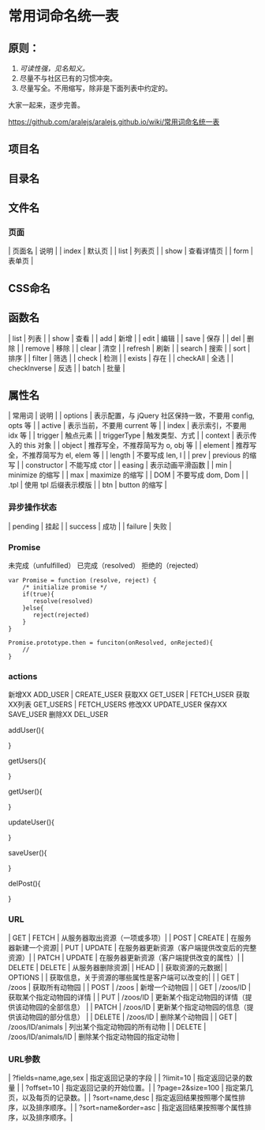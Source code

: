 # 常用词命名统一表

## 原则：

1. *可读性强，见名知义。*
1. 尽量不与社区已有的习惯冲突。
1. 尽量写全。不用缩写，除非是下面列表中约定的。

大家一起来，逐步完善。

https://github.com/aralejs/aralejs.github.io/wiki/常用词命名统一表

## 项目名

## 目录名

## 文件名

### 页面
| 页面名 | 说明 |
| index | 默认页 |
| list  | 列表页 |
| show  | 查看详情页 | 
| form  | 表单页 |

## CSS命名

## 函数名
| list         | 列表 | 
| show         | 查看 | 
| add          | 新增 | 
| edit         | 编辑 | 
| save         | 保存 | 
| del          | 删除 | 
| remove       | 移除 | 
| clear        | 清空 | 
| refresh      | 刷新 | 
| search       | 搜索 | 
| sort         | 排序 | 
| filter       | 筛选 | 
| check        | 检测 | 
| exists       | 存在 | 
| checkAll     | 全选 | 
| checkInverse | 反选 | 
| batch        | 批量 | 

## 属性名

| 常用词 | 说明 |
| options | 表示配置，与 jQuery 社区保持一致，不要用 config, opts 等 |
| active | 表示当前，不要用 current 等 |
| index | 表示索引，不要用 idx 等 |
| trigger | 触点元素 |
| triggerType | 触发类型、方式 |
| context | 表示传入的 this 对象 |
| object | 推荐写全，不推荐简写为 o, obj 等 |
| element | 推荐写全，不推荐简写为 el, elem 等 |
| length | 不要写成 len, l |
| prev | previous 的缩写 |
| constructor | 不能写成 ctor |
| easing | 表示动画平滑函数 |
| min | minimize 的缩写 |
| max | maximize 的缩写 |
| DOM | 不要写成 dom, Dom |
| .tpl | 使用 tpl 后缀表示模版 |
| btn | button 的缩写 |


### 异步操作状态
| pending | 挂起 |
| success | 成功 |
| failure | 失败 |

### Promise
未完成（unfulfilled）
已完成（resolved）
拒绝的（rejected）

```
var Promise = function (resolve, reject) {
    /* initialize promise */
    if(true){
       resolve(resolved)
    }else{
       reject(rejected)
    }
}

Promise.prototype.then = funciton(onResolved, onRejected){
    //
}

```


### actions
新增XX      ADD_USER  | CREATE_USER
获取XX      GET_USER  | FETCH_USER
获取XX列表   GET_USERS | FETCH_USERS
修改XX      UPDATE_USER
保存XX      SAVE_USER
删除XX      DEL_USER

addUser(){

}

getUsers(){

}

getUser(){

}

updateUser(){

}

saveUser(){

}

delPost(){

}

### URL

| GET     | FETCH   | 从服务器取出资源（一项或多项）|
| POST    | CREATE  | 在服务器新建一个资源|
| PUT     | UPDATE  | 在服务器更新资源（客户端提供改变后的完整资源）|
| PATCH   | UPDATE  | 在服务器更新资源（客户端提供改变的属性）|
| DELETE  | DELETE  | 从服务器删除资源|
| HEAD    |         | 获取资源的元数据|
| OPTIONS |         | 获取信息，关于资源的哪些属性是客户端可以改变的|
| 
| GET    | /zoos | 获取所有动物园 |
| POST   | /zoos | 新增一个动物园 |
| GET    | /zoos/ID | 获取某个指定动物园的详情 |
| PUT    | /zoos/ID | 更新某个指定动物园的详情（提供该动物园的全部信息） |
| PATCH  | /zoos/ID | 更新某个指定动物园的信息（提供该动物园的部分信息） |
| DELETE | /zoos/ID | 删除某个动物园 |
| GET    | /zoos/ID/animals | 列出某个指定动物园的所有动物 |
| DELETE | /zoos/ID/animals/ID | 删除某个指定动物园的指定动物 |

### URL参数
| ?fields=name,age,sex   | 指定返回记录的字段 |
| ?limit=10              | 指定返回记录的数量 | 
| ?offset=10             | 指定返回记录的开始位置。| 
| ?page=2&size=100       | 指定第几页，以及每页的记录数。| 
| ?sort=name,desc        | 指定返回结果按照哪个属性排序，以及排序顺序。| 
| ?sort=name&order=asc   | 指定返回结果按照哪个属性排序，以及排序顺序。| 


